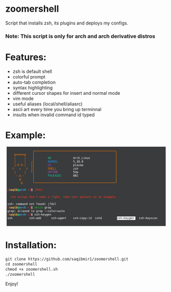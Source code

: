 # zoomershell
Script that installs zsh, its plugins and deploys my configs.
### Note: This script is only for arch and arch derivative distros

# Features:
- zsh is default shell
- colorful prompt
- auto-tab completion 
- syntax highlighting
- different cursor shapes for insert and normal mode
- vim mode
- useful aliases (local/shell/aliasrc)
- ascii art every time you bring up terminnal
- insults when invalid command id typed

# Example:
<img src="example.png" />

# Installation:

```
git clone https://github.com/saqibmir1/zoomershell.git
cd zoomershell
chmod +x zoomershell.sh
./zoomershell
```

Enjoy!
